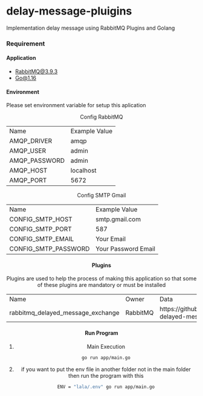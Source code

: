 # delay-message-pluigins
Implementation delay message using RabbitMQ Plugins and Golang

### Requirement
#### Application
- RabbitMQ@3.9.3
- Go@1.16

#### Environment
Please set environment variable for setup this aplication
<!DOCTYPE html>
<html>
<body>
 
 <header>
   Config RabbitMQ
  <header>
 <table>
 	<tr>
 		<td> Name</td>
 		<td> Example Value</td>
 	</tr>
 	<tr>
 		<td> AMQP_DRIVER </td>
 		<td> amqp </td>
 	</tr>
  <tr>
 		<td> AMQP_USER </td>
 		<td> admin </td>
 	</tr>
  <tr>
 		<td> AMQP_PASSWORD </td>
 		<td> admin </td>
 	</tr>
  <tr>
 		<td> AMQP_HOST </td>
 		<td> localhost </td>
 	</tr>
   <tr>
 		<td> AMQP_PORT </td>
 		<td> 5672 </td>
 	</tr>
 </table>
    
 <header>
   Config SMTP Gmail
  <header>
 <table>
 	<tr>
 		<td> Name</td>
 		<td> Example Value</td>
 	</tr>
 	<tr>
 		<td> CONFIG_SMTP_HOST </td>
 		<td> smtp.gmail.com </td>
 	</tr>
  <tr>
 		<td> CONFIG_SMTP_PORT </td>
 		<td> 587 </td>
 	</tr>
  <tr>
 		<td> CONFIG_SMTP_EMAIL </td>
 		<td> Your Email </td>
 	</tr>
  <tr>
 		<td> CONFIG_SMTP_PASSWORD </td>
 		<td> Your Password Email </td>
 	</tr>
 </table>

</body>
</html>

#### Plugins
Plugins are used to help the process of making this application so that some of these plugins are mandatory or must be installed

<!DOCTYPE html>
<html>
<body>
  
 <table>
 	<tr>
 		<td> Name </td>
 		<td> Owner </td>
    <td> Data </td>
    <td> Doc </td>
 	</tr>
 	<tr>
 		<td> rabbitmq_delayed_message_exchange </td>
 		<td> RabbitMQ </td>
    <td> https://github.com/rabbitmq/rabbitmq-delayed-message-exchange/releases </td>
    <td> https://www.rabbitmq.com/installing-plugins.html </td>
 	</tr>
 </table>

</body>
</html>

#### Run Program
1) Main Execution

      ```bash
      go run app/main.go
      ```
2) if you want to put the env file in another folder not in the main folder then run the program with this

      ```bash
      ENV = "lala/.env" go run app/main.go
      ```
 
